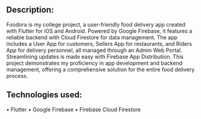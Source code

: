 ## Description:
Foodora is my college project, a user-friendly food delivery app created with Flutter for iOS and Android. Powered by Google Firebase, it features a reliable backend with Cloud Firestore for data management. The app includes a User App for customers, Sellers App for restaurants, and Riders App for delivery personnel, all managed through an Admin Web Portal. Streamlining updates is made easy with Firebase App Distribution. This project demonstrates my proficiency in app development and backend management, offering a comprehensive solution for the entire food delivery process.
## Technologies used:
•	Flutter
•	Google Firebase
•	Firebase Cloud Firestore



